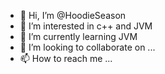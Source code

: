 - 👋 Hi, I’m @HoodieSeason
- 👀 I’m interested in c++ and JVM
- 🌱 I’m currently learning JVM
- 💞️ I’m looking to collaborate on ...
- 📫 How to reach me ...

<!---
HoodieSeason/HoodieSeason is a ✨ special ✨ repository because its `README.md` (this file) appears on your GitHub profile.
You can click the Preview link to take a look at your changes.
--->

